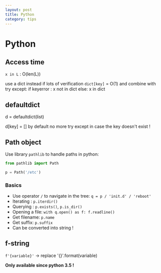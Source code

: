 ```yaml
---
layout: post
title: Python
category: tips
---
```

# Python

## Access time

`x in L` : O(len(L))

use a dict instead if lots of verification
`dict[key]` = O(1) and combine with try except:
if keyerror : x not in dict
else: x in dict 
 

## defaultdict

d = defaultdict(list)

d[key] = [] by default
no more try except in case the key doesn't exist !

## Path object

Use library `pathlib` to handle paths in python:

```python
from pathlib import Path

p = Path('/etc')
```

### Basics

- Use operator `/` to navigate in the tree: `q = p / 'init.d' / 'reboot'`
- Iterating : `p.iterdir()`
- Querying : `p.exists()`, `p.is_dir()`
- Opening a file: `with q.open() as f: f.readline()`
- Get filename: `p.name`
- Get suffix: `p.suffix`
- Can be converted into string !

## f-string

`f'{variable}'` -> replace '{}'.format(variable)

**Only available since python 3.5 !**

